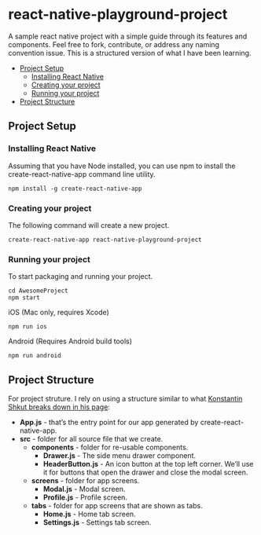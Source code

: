 # react-native-playground-project
A sample react native project with a simple guide through its features and components. Feel free to fork, contribute, or address any naming convention issue. This is a structured version of what I have been learning.

* [Project Setup](#project-setup)
  * [Installing React Native](#installing-react-native)
  * [Creating your project](#creating-your-project)
  * [Running your project](#running-your-project)
* [Project Structure](#project-structure)
  

## Project Setup

### Installing React Native

Assuming that you have Node installed, you can use npm to install the create-react-native-app command line utility.

```
npm install -g create-react-native-app
```

### Creating your project

The following command will create a new project.

```
create-react-native-app react-native-playground-project
```


### Running your project

To start packaging and running your project.

```
cd AwesomeProject
npm start
```

iOS (Mac only, requires Xcode)

```
npm run ios
```

Android (Requires Android build tools)

```
npm run android
```

## Project Structure

For project struture. I rely on using a structure similar to what [Konstantin Shkut breaks down in his page](http://rationalappdev.com/cross-platform-navigation-in-react-native/#outlining-the-structure):

* **App.js** - that’s the entry point for our app generated by create-react-native-app.
* **src** - folder for all source file that we create.
  * **components** - folder for re-usable components.
    * **Drawer.js** - The side menu drawer component.
    * **HeaderButton.js** - An icon button at the top left corner. We’ll use it for buttons that open the drawer and close the modal screen.
  * **screens** - folder for app screens.
    * **Modal.js** - Modal screen.
    * **Profile.js** - Profile screen.
  * **tabs** - folder for app screens that are shown as tabs.
    * **Home.js** - Home tab screen.
    * **Settings.js** - Settings tab screen.


